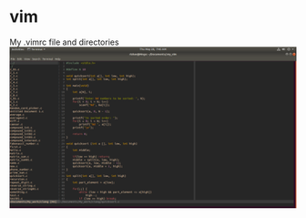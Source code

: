 # vim
My .vimrc file and directories
![My_vimrc](https://github.com/Rishav-mngo/vim/blob/master/My_vim.png)
